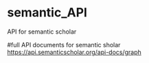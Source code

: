 # semantic_API
API for semantic scholar

#full API documents for semantic sholar https://api.semanticscholar.org/api-docs/graph
